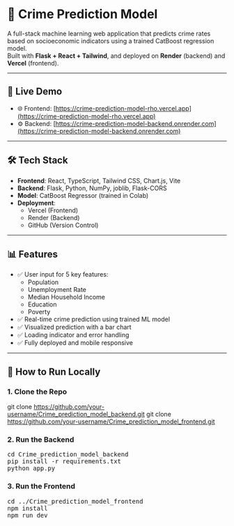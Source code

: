 # 🧠 Crime Prediction Model

A full-stack machine learning web application that predicts crime rates based on socioeconomic indicators using a trained CatBoost regression model.  
Built with **Flask + React + Tailwind**, and deployed on **Render** (backend) and **Vercel** (frontend).

---

## 🔗 Live Demo

- 🌐 Frontend: [https://crime-prediction-model-rho.vercel.app](https://crime-prediction-model-rho.vercel.app)  
- ⚙️ Backend: [https://crime-prediction-model-backend.onrender.com](https://crime-prediction-model-backend.onrender.com)

---

## 🛠️ Tech Stack

- **Frontend**: React, TypeScript, Tailwind CSS, Chart.js, Vite
- **Backend**: Flask, Python, NumPy, joblib, Flask-CORS
- **Model**: CatBoost Regressor (trained in Colab)
- **Deployment**:
  - Vercel (Frontend)
  - Render (Backend)
  - GitHub (Version Control)

---

## 📊 Features

- ✅ User input for 5 key features:
  - Population
  - Unemployment Rate
  - Median Household Income
  - Education
  - Poverty
- ✅ Real-time crime prediction using trained ML model
- ✅ Visualized prediction with a bar chart
- ✅ Loading indicator and error handling
- ✅ Fully deployed and mobile responsive

---

## 🚀 How to Run Locally

### 1. Clone the Repo

git clone https://github.com/your-username/Crime_prediction_model_backend.git
git clone https://github.com/your-username/Crime_prediction_model_frontend.git

### 2.  Run the Backend
<pre>
cd Crime_prediction_model_backend
pip install -r requirements.txt
python app.py
</pre>

### 3.  Run the Frontend
<pre>
cd ../Crime_prediction_model_frontend
npm install
npm run dev
</pre>


